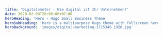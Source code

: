 ```yaml
---
title: 'Digitalometer - Wie digital ist Ihr Unternehmen?'
date: 2020-02-08T20:00:00+07:00
heroHeading: 'Hero - Hugo Small Business Theme'
heroSubHeading: 'Hero is a multipurpose Hugo theme with fullscreen hero images and fullwidth sections. It contains content types for a business or portfolio site.'
heroBackground: 'images/digital-marketing-1725340_1920.jpg'
---
```

